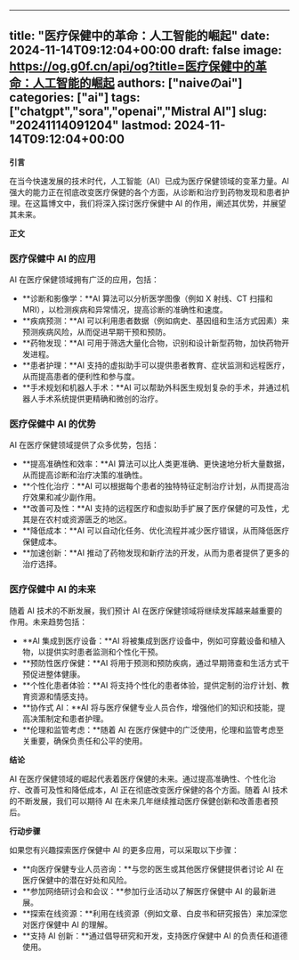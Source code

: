 
---
title: "医疗保健中的革命：人工智能的崛起"
date: 2024-11-14T09:12:04+00:00
draft: false
image: https://og.g0f.cn/api/og?title=医疗保健中的革命：人工智能的崛起
authors: ["naiveのai"]
categories: ["ai"]
tags: ["chatgpt","sora","openai","Mistral AI"]
slug: "20241114091204"
lastmod: 2024-11-14T09:12:04+00:00
---
**引言**

在当今快速发展的技术时代，人工智能（AI）已成为医疗保健领域的变革力量。AI 强大的能力正在彻底改变医疗保健的各个方面，从诊断和治疗到药物发现和患者护理。在这篇博文中，我们将深入探讨医疗保健中 AI 的作用，阐述其优势，并展望其未来。

**正文**

### 医疗保健中 AI 的应用

AI 在医疗保健领域拥有广泛的应用，包括：

- **诊断和影像学：**AI 算法可以分析医学图像（例如 X 射线、CT 扫描和 MRI），以检测疾病和异常情况，提高诊断的准确性和速度。
- **疾病预测：**AI 可以利用患者数据（例如病史、基因组和生活方式因素）来预测疾病风险，从而促进早期干预和预防。
- **药物发现：**AI 可用于筛选大量化合物，识别和设计新型药物，加快药物开发进程。
- **患者护理：**AI 支持的虚拟助手可以提供患者教育、症状监测和远程医疗，从而提高患者的便利性和参与度。
- **手术规划和机器人手术：**AI 可以帮助外科医生规划复杂的手术，并通过机器人手术系统提供更精确和微创的治疗。

### 医疗保健中 AI 的优势

AI 在医疗保健领域提供了众多优势，包括：

- **提高准确性和效率：**AI 算法可以比人类更准确、更快速地分析大量数据，从而提高诊断和治疗决策的准确性。
- **个性化治疗：**AI 可以根据每个患者的独特特征定制治疗计划，从而提高治疗效果和减少副作用。
- **改善可及性：**AI 支持的远程医疗和虚拟助手扩展了医疗保健的可及性，尤其是在农村或资源匮乏的地区。
- **降低成本：**AI 可以自动化任务、优化流程并减少医疗错误，从而降低医疗保健成本。
- **加速创新：**AI 推动了药物发现和新疗法的开发，从而为患者提供了更多的治疗选择。

### 医疗保健中 AI 的未来

随着 AI 技术的不断发展，我们预计 AI 在医疗保健领域将继续发挥越来越重要的作用。未来趋势包括：

- **AI 集成到医疗设备：**AI 将被集成到医疗设备中，例如可穿戴设备和植入物，以提供实时患者监测和个性化干预。
- **预防性医疗保健：**AI 将用于预测和预防疾病，通过早期筛查和生活方式干预促进整体健康。
- **个性化患者体验：**AI 将支持个性化的患者体验，提供定制的治疗计划、教育资源和情感支持。
- **协作式 AI：**AI 将与医疗保健专业人员合作，增强他们的知识和技能，提高决策制定和患者护理。
- **伦理和监管考虑：**随着 AI 在医疗保健中的广泛使用，伦理和监管考虑至关重要，确保负责任和公平的使用。

**结论**

AI 在医疗保健领域的崛起代表着医疗保健的未来。通过提高准确性、个性化治疗、改善可及性和降低成本，AI 正在彻底改变医疗保健的各个方面。随着 AI 技术的不断发展，我们可以期待 AI 在未来几年继续推动医疗保健创新和改善患者预后。

**行动步骤**

如果您有兴趣探索医疗保健中 AI 的更多应用，可以采取以下步骤：

- **向医疗保健专业人员咨询：**与您的医生或其他医疗保健提供者讨论 AI 在医疗保健中的潜在好处和风险。
- **参加网络研讨会和会议：**参加行业活动以了解医疗保健中 AI 的最新进展。
- **探索在线资源：**利用在线资源（例如文章、白皮书和研究报告）来加深您对医疗保健中 AI 的理解。
- **支持 AI 创新：**通过倡导研究和开发，支持医疗保健中 AI 的负责任和道德使用。